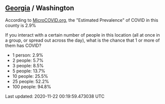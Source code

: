 
## [Georgia](/united-states/georgia) / Washington

According to [MicroCOVID.org](http://microcovid.org),
the "Estimated Prevalence" of COVID in this county is 2.9%

If you interact with a certain number of people in this location
(all at once in a group, or spread out across the day), what is the chance that
1 or more of them has COVID?

- 1 person: 2.9%
- 2 people: 5.7%
- 3 people: 8.5%
- 5 people: 13.7%
- 10 people: 25.5%
- 25 people: 52.2%
- 100 people: 94.8%

Last updated: 2020-11-22 00:19:59.473038 UTC
